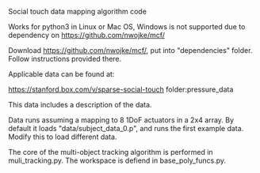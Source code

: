 Social touch data mapping algorithm code

Works for python3 in Linux or Mac OS, Windows is not supported due to dependency on https://github.com/nwojke/mcf/

Download https://github.com/nwojke/mcf/, put into "dependencies" folder. Follow instructions provided there.

Applicable data can be found at:

https://stanford.box.com/v/sparse-social-touch
folder:pressure_data

This data includes a description of the data.

Data runs assuming a mapping to 8 1DoF actuators in a 2x4 array. By default it loads "data/subject_data_0.p", and runs the first example data. Modify this to load different data.

The core of the multi-object tracking algorithm is performed in muli_tracking.py. The workspace is defiend in base_poly_funcs.py.
